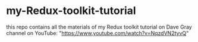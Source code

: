 # my-Redux-toolkit-tutorial
this repo contains all the materials of my Redux toolkit tutorial on Dave Gray channel on YouTube: "https://www.youtube.com/watch?v=NqzdVN2tyvQ"

